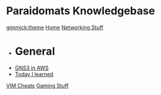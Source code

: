 <!--
  -- Name of your wiki
  -- Do NOT remove the leading `#` character.
  -->

# Paraidomats Knowledgebase


<!--
  -- Default theme
  -- (Read: http://dynalon.github.io/mdwiki/#!customizing.md#Theme_chooser)
  -->

[gimmick:theme](slate)
[Home](index.md)
[Networking Stuff]()

  * # General
  * [GNS3 in AWS](AWS_GNS3_getting_started.md)
  * [Today I learned](til.md)

[VIM Cheats](vimcheats.md)
[Gaming Stuff](gaming.md)



<!--
  -- Navigation
  -- (Read: http://dynalon.github.io/mdwiki/#!quickstart.md#Adding_a_navigation)
  -->

<!-- [About](pages/about.md)
[Download](pages/download.md) -->

<!-- A more complex navigation example: ----------------------------------------

[Menu Item 1]()

  * # SubMenu Heading 1
  * [SubMenu Item 1](pages/subitem1.md)
  * [SubMenu Item 2](pages/subitem2.md)
  - - - -
  * # SubMenu Heading 2
  * [SubMenu Item 3](pages/subitem3.md)
  - - - -
  * # SubMenu Heading 3
  * [SubMenu Item 3](pages/subitem3.md) 

[Menu Item 2](pages/item2.md)

[Menu Item 3](pages/item3.md)

----------------------------------------------------------------------------

<!--
  -- Change the Language
  -- Could be useful when there's more than one language wiki.
  -->

<!--
[Change the Language]()

  * [English (United States)](/en_US/)
  * [English (United Kingdom)](/en_GB/)
  * [Italian](/it/)
-->

<!--
  -- Let the user choose a theme
  -- (Read: http://dynalon.github.io/mdwiki/#!quickstart.md#Adding_a_navigation)
  -->

<!--

